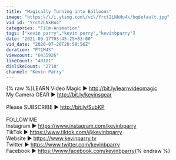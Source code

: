 ```yaml
---
title: "Magically Turning into Balloons"
image: "https:\/\/i.ytimg.com\/vi\/Yrct2LNkHu4\/hqdefault.jpg"
vid_id: "Yrct2LNkHu4"
categories: "Film-Animation"
tags: ["kevin parry","kevin perry","kevinbparry"]
date: "2021-09-17T03:45:25+03:00"
vid_date: "2020-07-20T20:59:56Z"
duration: "PT1M4S"
viewcount: "6435926"
likeCount: "48181"
dislikeCount: "2718"
channel: "Kevin Parry"
---
```

{% raw %}LEARN Video Magic ► <a rel="nofollow" target="blank" href="http://bit.ly/learnvideomagic">http://bit.ly/learnvideomagic</a><br />My Camera GEAR ► <a rel="nofollow" target="blank" href="http://bit.ly/kevinsgear">http://bit.ly/kevinsgear</a><br /><br />Please SUBSCRIBE ► <a rel="nofollow" target="blank" href="http://bit.ly/SubKP">http://bit.ly/SubKP</a><br /><br />FOLLOW ME<br />Instagram ► <a rel="nofollow" target="blank" href="https://www.instagram.com/kevinbparry">https://www.instagram.com/kevinbparry</a><br />TikTok ► <a rel="nofollow" target="blank" href="https://www.tiktok.com/@kevinbparry">https://www.tiktok.com/@kevinbparry</a><br />Website ► <a rel="nofollow" target="blank" href="https://www.kevinparry.tv">https://www.kevinparry.tv</a><br />Twitter ► <a rel="nofollow" target="blank" href="https://www.twitter.com/kevinbparry">https://www.twitter.com/kevinbparry</a><br />Facebook ► <a rel="nofollow" target="blank" href="https://www.facebook.com/kevinbparry">https://www.facebook.com/kevinbparry</a>{% endraw %}
